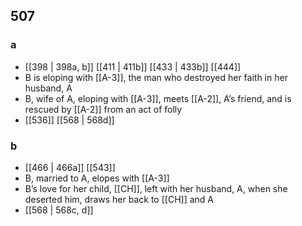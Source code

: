## 507
### a
- [[398 | 398a, b]] [[411 | 411b]] [[433 | 433b]] [[444]] 
- B is eloping with [[A-3]], the man who destroyed her faith in her husband, A
- B, wife of A, eloping with [[A-3]], meets [[A-2]], A’s friend, and is rescued by [[A-2]] from an act of folly
- [[536]] [[568 | 568d]] 

### b
- [[466 | 466a]] [[543]] 
- B, married to A, elopes with [[A-3]]
- B’s love for her child, [[CH]], left with her husband, A, when she deserted him, draws her back to [[CH]] and A
- [[568 | 568c, d]] 

